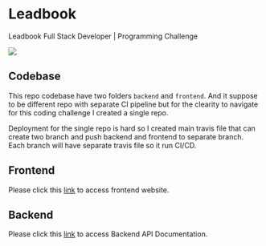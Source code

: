 # Leadbook

Leadbook Full Stack Developer | Programming Challenge

[![](https://imgur.com/download/G9UwjW9)](https://python-responder.org/)


## Codebase

This repo codebase have two folders `backend` and `frontend`. And it suppose to
be different repo with separate CI pipeline but for the clearity to navigate for
this coding challenge I created a single repo. 

Deployment for the single repo is hard so I created main travis file that can 
create two branch and push backend and frontend to separate branch. Each branch
will have separate travis file so it run CI/CD.

## Frontend



Please click this [link](https://example.com) to access frontend website.


## Backend

Please click this [link](https://example.com) to access Backend API Documentation.

